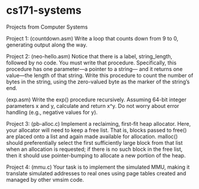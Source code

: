 # cs171-systems
Projects from Computer Systems

Project 1: (countdown.asm) Write a loop that counts down from 9 to 0, generating output along
the way.

Project 2: (neo-hello.asm) Notice that there is a label, string_length, followed by no code. You
must write that procedure. Specifically, this procedure has one parameter—a pointer to a string—
and it returns one value—the length of that string. Write this procedure to count the number of
bytes in the string, using the zero-valued byte as the marker of the string’s end.

(exp.asm) Write the exp() procedure recursively. Assuming 64-bit integer parameters
x and y, calculate and return x^y. Do not worry about error handling (e.g., negative values for y).


Project 3: (pb-alloc.c) Implement a reclaiming, first-fit heap allocator. Here, your allocator will need to
keep a free list. That is, blocks passed to free() are placed onto a list and again made available
for allocation. malloc() should preferentially select the first sufficiently large block from that
list when an allocation is requested; if there is no such block in the free list, then it should use
pointer-bumping to allocate a new portion of the heap.


Project 4: (mmu.c) Your task is to implement the simulated MMU, making it translate simulated addresses to real
ones using page tables created and managed by other vmsim code.
